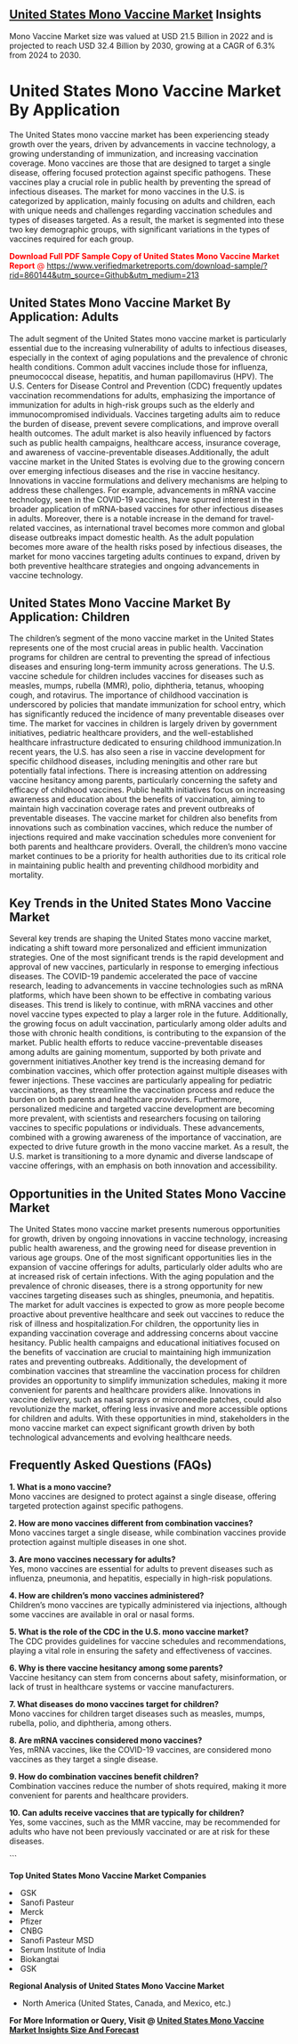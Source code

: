 <h2><a href="https://www.verifiedmarketreports.com/download-sample/?rid=860144&amp;utm_source=Github&amp;utm_medium=213" target="_blank">United States Mono Vaccine Market</a> Insights</h2><p>Mono Vaccine Market size was valued at USD 21.5 Billion in 2022 and is projected to reach USD 32.4 Billion by 2030, growing at a CAGR of 6.3% from 2024 to 2030.</p><p><h1>United States Mono Vaccine Market By Application</h1><p>The United States mono vaccine market has been experiencing steady growth over the years, driven by advancements in vaccine technology, a growing understanding of immunization, and increasing vaccination coverage. Mono vaccines are those that are designed to target a single disease, offering focused protection against specific pathogens. These vaccines play a crucial role in public health by preventing the spread of infectious diseases. The market for mono vaccines in the U.S. is categorized by application, mainly focusing on adults and children, each with unique needs and challenges regarding vaccination schedules and types of diseases targeted. As a result, the market is segmented into these two key demographic groups, with significant variations in the types of vaccines required for each group.<p><span class=""><span style="color: #ff0000;"><strong>Download Full PDF Sample Copy of United States Mono Vaccine Market Report</strong> @ </span><a href="https://www.verifiedmarketreports.com/download-sample/?rid=860144&amp;utm_source=Github&amp;utm_medium=213" target="_blank">https://www.verifiedmarketreports.com/download-sample/?rid=860144&amp;utm_source=Github&amp;utm_medium=213</a></span></p></p><h2>United States Mono Vaccine Market By Application: Adults</h2><p>The adult segment of the United States mono vaccine market is particularly essential due to the increasing vulnerability of adults to infectious diseases, especially in the context of aging populations and the prevalence of chronic health conditions. Common adult vaccines include those for influenza, pneumococcal disease, hepatitis, and human papillomavirus (HPV). The U.S. Centers for Disease Control and Prevention (CDC) frequently updates vaccination recommendations for adults, emphasizing the importance of immunization for adults in high-risk groups such as the elderly and immunocompromised individuals. Vaccines targeting adults aim to reduce the burden of disease, prevent severe complications, and improve overall health outcomes. The adult market is also heavily influenced by factors such as public health campaigns, healthcare access, insurance coverage, and awareness of vaccine-preventable diseases.Additionally, the adult vaccine market in the United States is evolving due to the growing concern over emerging infectious diseases and the rise in vaccine hesitancy. Innovations in vaccine formulations and delivery mechanisms are helping to address these challenges. For example, advancements in mRNA vaccine technology, seen in the COVID-19 vaccines, have spurred interest in the broader application of mRNA-based vaccines for other infectious diseases in adults. Moreover, there is a notable increase in the demand for travel-related vaccines, as international travel becomes more common and global disease outbreaks impact domestic health. As the adult population becomes more aware of the health risks posed by infectious diseases, the market for mono vaccines targeting adults continues to expand, driven by both preventive healthcare strategies and ongoing advancements in vaccine technology.<h2>United States Mono Vaccine Market By Application: Children</h2><p>The children’s segment of the mono vaccine market in the United States represents one of the most crucial areas in public health. Vaccination programs for children are central to preventing the spread of infectious diseases and ensuring long-term immunity across generations. The U.S. vaccine schedule for children includes vaccines for diseases such as measles, mumps, rubella (MMR), polio, diphtheria, tetanus, whooping cough, and rotavirus. The importance of childhood vaccination is underscored by policies that mandate immunization for school entry, which has significantly reduced the incidence of many preventable diseases over time. The market for vaccines in children is largely driven by government initiatives, pediatric healthcare providers, and the well-established healthcare infrastructure dedicated to ensuring childhood immunization.In recent years, the U.S. has also seen a rise in vaccine development for specific childhood diseases, including meningitis and other rare but potentially fatal infections. There is increasing attention on addressing vaccine hesitancy among parents, particularly concerning the safety and efficacy of childhood vaccines. Public health initiatives focus on increasing awareness and education about the benefits of vaccination, aiming to maintain high vaccination coverage rates and prevent outbreaks of preventable diseases. The vaccine market for children also benefits from innovations such as combination vaccines, which reduce the number of injections required and make vaccination schedules more convenient for both parents and healthcare providers. Overall, the children’s mono vaccine market continues to be a priority for health authorities due to its critical role in maintaining public health and preventing childhood morbidity and mortality.<h2>Key Trends in the United States Mono Vaccine Market</h2><p>Several key trends are shaping the United States mono vaccine market, indicating a shift toward more personalized and efficient immunization strategies. One of the most significant trends is the rapid development and approval of new vaccines, particularly in response to emerging infectious diseases. The COVID-19 pandemic accelerated the pace of vaccine research, leading to advancements in vaccine technologies such as mRNA platforms, which have been shown to be effective in combating various diseases. This trend is likely to continue, with mRNA vaccines and other novel vaccine types expected to play a larger role in the future. Additionally, the growing focus on adult vaccination, particularly among older adults and those with chronic health conditions, is contributing to the expansion of the market. Public health efforts to reduce vaccine-preventable diseases among adults are gaining momentum, supported by both private and government initiatives.Another key trend is the increasing demand for combination vaccines, which offer protection against multiple diseases with fewer injections. These vaccines are particularly appealing for pediatric vaccinations, as they streamline the vaccination process and reduce the burden on both parents and healthcare providers. Furthermore, personalized medicine and targeted vaccine development are becoming more prevalent, with scientists and researchers focusing on tailoring vaccines to specific populations or individuals. These advancements, combined with a growing awareness of the importance of vaccination, are expected to drive future growth in the mono vaccine market. As a result, the U.S. market is transitioning to a more dynamic and diverse landscape of vaccine offerings, with an emphasis on both innovation and accessibility.<h2>Opportunities in the United States Mono Vaccine Market</h2><p>The United States mono vaccine market presents numerous opportunities for growth, driven by ongoing innovations in vaccine technology, increasing public health awareness, and the growing need for disease prevention in various age groups. One of the most significant opportunities lies in the expansion of vaccine offerings for adults, particularly older adults who are at increased risk of certain infections. With the aging population and the prevalence of chronic diseases, there is a strong opportunity for new vaccines targeting diseases such as shingles, pneumonia, and hepatitis. The market for adult vaccines is expected to grow as more people become proactive about preventive healthcare and seek out vaccines to reduce the risk of illness and hospitalization.For children, the opportunity lies in expanding vaccination coverage and addressing concerns about vaccine hesitancy. Public health campaigns and educational initiatives focused on the benefits of vaccination are crucial to maintaining high immunization rates and preventing outbreaks. Additionally, the development of combination vaccines that streamline the vaccination process for children provides an opportunity to simplify immunization schedules, making it more convenient for parents and healthcare providers alike. Innovations in vaccine delivery, such as nasal sprays or microneedle patches, could also revolutionize the market, offering less invasive and more accessible options for children and adults. With these opportunities in mind, stakeholders in the mono vaccine market can expect significant growth driven by both technological advancements and evolving healthcare needs.<h2>Frequently Asked Questions (FAQs)</h2><p><b>1. What is a mono vaccine?</b><br>Mono vaccines are designed to protect against a single disease, offering targeted protection against specific pathogens.</p><p><b>2. How are mono vaccines different from combination vaccines?</b><br>Mono vaccines target a single disease, while combination vaccines provide protection against multiple diseases in one shot.</p><p><b>3. Are mono vaccines necessary for adults?</b><br>Yes, mono vaccines are essential for adults to prevent diseases such as influenza, pneumonia, and hepatitis, especially in high-risk populations.</p><p><b>4. How are children’s mono vaccines administered?</b><br>Children’s mono vaccines are typically administered via injections, although some vaccines are available in oral or nasal forms.</p><p><b>5. What is the role of the CDC in the U.S. mono vaccine market?</b><br>The CDC provides guidelines for vaccine schedules and recommendations, playing a vital role in ensuring the safety and effectiveness of vaccines.</p><p><b>6. Why is there vaccine hesitancy among some parents?</b><br>Vaccine hesitancy can stem from concerns about safety, misinformation, or lack of trust in healthcare systems or vaccine manufacturers.</p><p><b>7. What diseases do mono vaccines target for children?</b><br>Mono vaccines for children target diseases such as measles, mumps, rubella, polio, and diphtheria, among others.</p><p><b>8. Are mRNA vaccines considered mono vaccines?</b><br>Yes, mRNA vaccines, like the COVID-19 vaccines, are considered mono vaccines as they target a single disease.</p><p><b>9. How do combination vaccines benefit children?</b><br>Combination vaccines reduce the number of shots required, making it more convenient for parents and healthcare providers.</p><p><b>10. Can adults receive vaccines that are typically for children?</b><br>Yes, some vaccines, such as the MMR vaccine, may be recommended for adults who have not been previously vaccinated or are at risk for these diseases.</p>```</p><p><strong>Top United States Mono Vaccine Market Companies</strong></p><div data-test-id=""><p><li>GSK</li><li> Sanofi Pasteur</li><li> Merck</li><li> Pfizer</li><li> CNBG</li><li> Sanofi Pasteur MSD</li><li> Serum Institute of India</li><li> Biokangtai</li><li> GSK</li></p><div><strong>Regional Analysis of&nbsp;United States Mono Vaccine Market</strong></div><ul><li dir="ltr"><p dir="ltr">North America&nbsp;(United States, Canada, and Mexico, etc.)</p></li></ul><p><strong>For More Information or Query, Visit @&nbsp;</strong><strong><a href="https://www.verifiedmarketreports.com/product/mono-vaccine-market/?utm_source=Github&amp;utm_medium=213" target="_blank">United States Mono Vaccine Market Insights Size And Forecast</a></strong></p></div>

